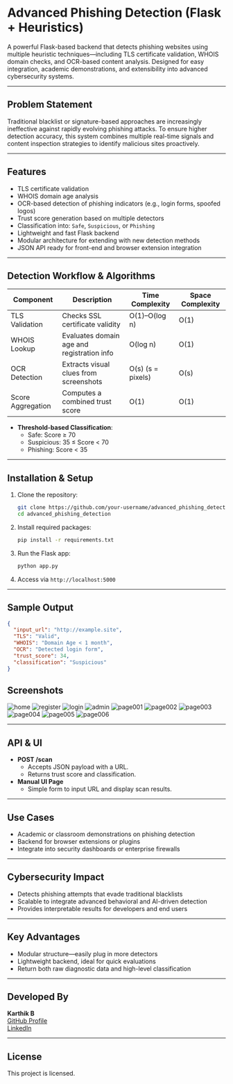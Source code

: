 # Advanced Phishing Detection (Flask + Heuristics)

A powerful Flask-based backend that detects phishing websites using multiple heuristic techniques—including TLS certificate validation, WHOIS domain checks, and OCR-based content analysis. Designed for easy integration, academic demonstrations, and extensibility into advanced cybersecurity systems.

---

## Problem Statement

Traditional blacklist or signature-based approaches are increasingly ineffective against rapidly evolving phishing attacks. To ensure higher detection accuracy, this system combines multiple real-time signals and content inspection strategies to identify malicious sites proactively.

---

## Features

- TLS certificate validation
- WHOIS domain age analysis
- OCR-based detection of phishing indicators (e.g., login forms, spoofed logos)
- Trust score generation based on multiple detectors
- Classification into: `Safe`, `Suspicious`, or `Phishing`
- Lightweight and fast Flask backend
- Modular architecture for extending with new detection methods
- JSON API ready for front-end and browser extension integration

---

## Detection Workflow & Algorithms

| Component        | Description                                | Time Complexity    | Space Complexity  |
|------------------|--------------------------------------------|-------------------|-------------------|
| TLS Validation   | Checks SSL certificate validity            | O(1)–O(log n)     | O(1)              |
| WHOIS Lookup     | Evaluates domain age and registration info | O(log n)          | O(1)              |
| OCR Detection    | Extracts visual clues from screenshots     | O(s) (s = pixels) | O(s)              |
| Score Aggregation| Computes a combined trust score            | O(1)              | O(1)              |

- **Threshold-based Classification**:
  - Safe: Score ≥ 70
  - Suspicious: 35 ≤ Score < 70
  - Phishing: Score < 35

---

## Installation & Setup

1. Clone the repository:
   ```bash
   git clone https://github.com/your-username/advanced_phishing_detection.git
   cd advanced_phishing_detection
   ```

2. Install required packages:
   ```bash
   pip install -r requirements.txt
   ```

3. Run the Flask app:
   ```bash
   python app.py
   ```

4. Access via `http://localhost:5000`

---

## Sample Output

```json
{
  "input_url": "http://example.site",
  "TLS": "Valid",
  "WHOIS": "Domain Age < 1 month",
  "OCR": "Detected login form",
  "trust_score": 34,
  "classification": "Suspicious"
}
```
## Screenshots
![home](image/home.png)
![register](image/register.png)
![login](image/login.png)
![admin](image/admin.jpg)
![page001](image/001.jpg)
![page002](image/002.jpg)
![page003](image/003.jpg)
![page004](image/004.jpg)
![page005](image/005.jpg)
![page006](image/006.jpg)

---

## API & UI

- **POST /scan**
  - Accepts JSON payload with a URL.
  - Returns trust score and classification.
- **Manual UI Page**
  - Simple form to input URL and display scan results.

---

## Use Cases

- Academic or classroom demonstrations on phishing detection
- Backend for browser extensions or plugins
- Integrate into security dashboards or enterprise firewalls

---

## Cybersecurity Impact

- Detects phishing attempts that evade traditional blacklists
- Scalable to integrate advanced behavioral and AI-driven detection
- Provides interpretable results for developers and end users

---

## Key Advantages

- Modular structure—easily plug in more detectors
- Lightweight backend, ideal for quick evaluations
- Return both raw diagnostic data and high-level classification

---

## Developed By

**Karthik B**  
[GitHub Profile](https://github.com/KArT4206)  
[LinkedIn](https://www.linkedin.com/in/karthik-b-0b8905362)

---

## License

This project is licensed.
